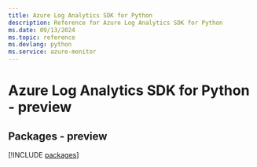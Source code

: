 ```yaml
---
title: Azure Log Analytics SDK for Python
description: Reference for Azure Log Analytics SDK for Python
ms.date: 09/13/2024
ms.topic: reference
ms.devlang: python
ms.service: azure-monitor
---
```

# Azure Log Analytics SDK for Python - preview
## Packages - preview
[!INCLUDE [packages](log-analytics-index.md)]